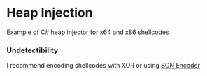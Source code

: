 # Heap Injection
Example of C# heap injector for x64 and x86 shellcodes

### Undetectibility
I recommend encoding shellcodes with XOR or using [SGN Encoder](https://github.com/EgeBalci/sgn)
